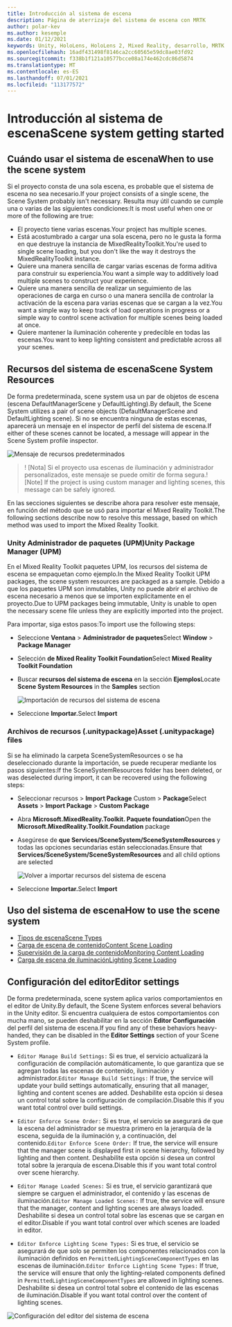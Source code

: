 ```yaml
---
title: Introducción al sistema de escena
description: Página de aterrizaje del sistema de escena con MRTK
author: polar-kev
ms.author: kesemple
ms.date: 01/12/2021
keywords: Unity, HoloLens, HoloLens 2, Mixed Reality, desarrollo, MRTK
ms.openlocfilehash: 16adf431498f8146ca2cc60565e59dc8ae03fd92
ms.sourcegitcommit: f338b1f121a10577bcce08a174e462cdc86d5874
ms.translationtype: MT
ms.contentlocale: es-ES
ms.lasthandoff: 07/01/2021
ms.locfileid: "113177572"
---
```

# <a name="scene-system-getting-started"></a><span data-ttu-id="d9fe5-104">Introducción al sistema de escena</span><span class="sxs-lookup"><span data-stu-id="d9fe5-104">Scene system getting started</span></span>

## <a name="when-to-use-the-scene-system"></a><span data-ttu-id="d9fe5-105">Cuándo usar el sistema de escena</span><span class="sxs-lookup"><span data-stu-id="d9fe5-105">When to use the scene system</span></span>

<span data-ttu-id="d9fe5-106">Si el proyecto consta de una sola escena, es probable que el sistema de escena no sea necesario.</span><span class="sxs-lookup"><span data-stu-id="d9fe5-106">If your project consists of a single scene, the Scene System probably isn't necessary.</span></span> <span data-ttu-id="d9fe5-107">Resulta muy útil cuando se cumple una o varias de las siguientes condiciones:</span><span class="sxs-lookup"><span data-stu-id="d9fe5-107">It is most useful when one or more of the following are true:</span></span>

- <span data-ttu-id="d9fe5-108">El proyecto tiene varias escenas.</span><span class="sxs-lookup"><span data-stu-id="d9fe5-108">Your project has multiple scenes.</span></span>
- <span data-ttu-id="d9fe5-109">Está acostumbrado a cargar una sola escena, pero no le gusta la forma en que destruye la instancia de MixedRealityToolkit.</span><span class="sxs-lookup"><span data-stu-id="d9fe5-109">You're used to single scene loading, but you don't like the way it destroys the MixedRealityToolkit instance.</span></span>
- <span data-ttu-id="d9fe5-110">Quiere una manera sencilla de cargar varias escenas de forma aditiva para construir su experiencia.</span><span class="sxs-lookup"><span data-stu-id="d9fe5-110">You want a simple way to additively load multiple scenes to construct your experience.</span></span>
- <span data-ttu-id="d9fe5-111">Quiere una manera sencilla de realizar un seguimiento de las operaciones de carga en curso o una manera sencilla de controlar la activación de la escena para varias escenas que se cargan a la vez.</span><span class="sxs-lookup"><span data-stu-id="d9fe5-111">You want a simple way to keep track of load operations in progress or a simple way to control scene activation for multiple scenes being loaded at once.</span></span>
- <span data-ttu-id="d9fe5-112">Quiere mantener la iluminación coherente y predecible en todas las escenas.</span><span class="sxs-lookup"><span data-stu-id="d9fe5-112">You want to keep lighting consistent and predictable across all your scenes.</span></span>

## <a name="scene-system-resources"></a><span data-ttu-id="d9fe5-113">Recursos del sistema de escena</span><span class="sxs-lookup"><span data-stu-id="d9fe5-113">Scene System Resources</span></span>

<span data-ttu-id="d9fe5-114">De forma predeterminada, scene system usa un par de objetos de escena (escena DefaultManagerScene y DefaultLighting).</span><span class="sxs-lookup"><span data-stu-id="d9fe5-114">By default, the Scene System utilizes a pair of scene objects (DefaultManagerScene and DefaultLighting scene).</span></span> <span data-ttu-id="d9fe5-115">Si no se encuentra ninguna de estas escenas, aparecerá un mensaje en el inspector de perfil del sistema de escena.</span><span class="sxs-lookup"><span data-stu-id="d9fe5-115">If either of these scenes cannot be located, a message will appear in the Scene System profile inspector.</span></span>

![Mensaje de recursos predeterminados](../images/scene-system/DefaultResourcesMessage.png)

><span data-ttu-id="d9fe5-117">! [Nota] Si el proyecto usa escenas de iluminación y administrador personalizados, este mensaje se puede omitir de forma segura.</span><span class="sxs-lookup"><span data-stu-id="d9fe5-117">![Note] If the project is using custom manager and lighting scenes, this message can be safely ignored.</span></span>

<span data-ttu-id="d9fe5-118">En las secciones siguientes se describe ahora para resolver este mensaje, en función del método que se usó para importar el Mixed Reality Toolkit.</span><span class="sxs-lookup"><span data-stu-id="d9fe5-118">The following sections describe now to resolve this message, based on which method was used to import the Mixed Reality Toolkit.</span></span>

### <a name="unity-package-manager-upm"></a><span data-ttu-id="d9fe5-119">Unity Administrador de paquetes (UPM)</span><span class="sxs-lookup"><span data-stu-id="d9fe5-119">Unity Package Manager (UPM)</span></span>

<span data-ttu-id="d9fe5-120">En el Mixed Reality Toolkit paquetes UPM, los recursos del sistema de escena se empaquetan como ejemplo.</span><span class="sxs-lookup"><span data-stu-id="d9fe5-120">In the Mixed Reality Toolkit UPM packages, the scene system resources are packaged as a sample.</span></span> <span data-ttu-id="d9fe5-121">Debido a que los paquetes UPM son inmutables, Unity no puede abrir el archivo de escena necesario a menos que se importen explícitamente en el proyecto.</span><span class="sxs-lookup"><span data-stu-id="d9fe5-121">Due to UPM packages being immutable, Unity is unable to open the necessary scene file unless they are explicitly imported into the project.</span></span>

<span data-ttu-id="d9fe5-122">Para importar, siga estos pasos:</span><span class="sxs-lookup"><span data-stu-id="d9fe5-122">To import use the following steps:</span></span>

- <span data-ttu-id="d9fe5-123">Seleccione **Ventana**  >  **Administrador de paquetes**</span><span class="sxs-lookup"><span data-stu-id="d9fe5-123">Select **Window** > **Package Manager**</span></span>
- <span data-ttu-id="d9fe5-124">Selección **de Mixed Reality Toolkit Foundation**</span><span class="sxs-lookup"><span data-stu-id="d9fe5-124">Select **Mixed Reality Toolkit Foundation**</span></span>
- <span data-ttu-id="d9fe5-125">Buscar **recursos del sistema de escena** en la sección **Ejemplos**</span><span class="sxs-lookup"><span data-stu-id="d9fe5-125">Locate **Scene System Resources** in the **Samples** section</span></span>

  ![Importación de recursos del sistema de escena](../images/scene-system/UpmImportSceneSystemResources.png)

- <span data-ttu-id="d9fe5-127">Seleccione **Importar.**</span><span class="sxs-lookup"><span data-stu-id="d9fe5-127">Select **Import**</span></span>

### <a name="asset-unitypackage-files"></a><span data-ttu-id="d9fe5-128">Archivos de recursos (.unitypackage)</span><span class="sxs-lookup"><span data-stu-id="d9fe5-128">Asset (.unitypackage) files</span></span>

<span data-ttu-id="d9fe5-129">Si se ha eliminado la carpeta SceneSystemResources o se ha deseleccionado durante la importación, se puede recuperar mediante los pasos siguientes:</span><span class="sxs-lookup"><span data-stu-id="d9fe5-129">If the SceneSystemResources folder has been deleted, or was deselected during import, it can be recovered using the following steps:</span></span>

- <span data-ttu-id="d9fe5-130">Seleccionar recursos  >  **Import Package** Custom  >  **Package**</span><span class="sxs-lookup"><span data-stu-id="d9fe5-130">Select **Assets** > **Import Package** > **Custom Package**</span></span>
- <span data-ttu-id="d9fe5-131">Abra **Microsoft.MixedReality.Toolkit. Paquete foundation**</span><span class="sxs-lookup"><span data-stu-id="d9fe5-131">Open the **Microsoft.MixedReality.Toolkit.Foundation** package</span></span>
- <span data-ttu-id="d9fe5-132">Asegúrese de **que Services/SceneSystem/SceneSystemResources** y todas las opciones secundarias están seleccionadas.</span><span class="sxs-lookup"><span data-stu-id="d9fe5-132">Ensure that **Services/SceneSystem/SceneSystemResources** and all child options are selected</span></span>

  ![Volver a importar recursos del sistema de escena](../images/scene-system/ReimportSceneSystemResources.png)

- <span data-ttu-id="d9fe5-134">Seleccione **Importar.**</span><span class="sxs-lookup"><span data-stu-id="d9fe5-134">Select **Import**</span></span>

## <a name="how-to-use-the-scene-system"></a><span data-ttu-id="d9fe5-135">Uso del sistema de escena</span><span class="sxs-lookup"><span data-stu-id="d9fe5-135">How to use the scene system</span></span>

- [<span data-ttu-id="d9fe5-136">Tipos de escena</span><span class="sxs-lookup"><span data-stu-id="d9fe5-136">Scene Types</span></span>](scene-system-scene-types.md)
- [<span data-ttu-id="d9fe5-137">Carga de escena de contenido</span><span class="sxs-lookup"><span data-stu-id="d9fe5-137">Content Scene Loading</span></span>](scene-system-content-loading.md)
- [<span data-ttu-id="d9fe5-138">Supervisión de la carga de contenido</span><span class="sxs-lookup"><span data-stu-id="d9fe5-138">Monitoring Content Loading</span></span>](scene-system-load-progress.md)
- [<span data-ttu-id="d9fe5-139">Carga de escena de iluminación</span><span class="sxs-lookup"><span data-stu-id="d9fe5-139">Lighting Scene Loading</span></span>](scene-system-lighting-scenes.md)

## <a name="editor-settings"></a><span data-ttu-id="d9fe5-140">Configuración del editor</span><span class="sxs-lookup"><span data-stu-id="d9fe5-140">Editor settings</span></span>

<span data-ttu-id="d9fe5-141">De forma predeterminada, scene system aplica varios comportamientos en el editor de Unity.</span><span class="sxs-lookup"><span data-stu-id="d9fe5-141">By default, the Scene System enforces several behaviors in the Unity editor.</span></span> <span data-ttu-id="d9fe5-142">Si encuentra cualquiera de estos comportamientos con mucha mano, se pueden deshabilitar en la sección **Editor Configuración** del perfil del sistema de escena.</span><span class="sxs-lookup"><span data-stu-id="d9fe5-142">If you find any of these behaviors heavy-handed, they can be disabled in the **Editor Settings** section of your Scene System profile.</span></span>

- <span data-ttu-id="d9fe5-143">`Editor Manage Build Settings:` Si es true, el servicio actualizará la configuración de compilación automáticamente, lo que garantiza que se agregan todas las escenas de contenido, iluminación y administrador.</span><span class="sxs-lookup"><span data-stu-id="d9fe5-143">`Editor Manage Build Settings:` If true, the service will update your build settings automatically, ensuring that all manager, lighting and content scenes are added.</span></span> <span data-ttu-id="d9fe5-144">Deshabilite esta opción si desea un control total sobre la configuración de compilación.</span><span class="sxs-lookup"><span data-stu-id="d9fe5-144">Disable this if you want total control over build settings.</span></span>

- <span data-ttu-id="d9fe5-145">`Editor Enforce Scene Order:` Si es true, el servicio se asegurará de que la escena del administrador se muestra primero en la jerarquía de la escena, seguida de la iluminación y, a continuación, del contenido.</span><span class="sxs-lookup"><span data-stu-id="d9fe5-145">`Editor Enforce Scene Order:` If true, the service will ensure that the manager scene is displayed first in scene hierarchy, followed by lighting and then content.</span></span> <span data-ttu-id="d9fe5-146">Deshabilite esta opción si desea un control total sobre la jerarquía de escena.</span><span class="sxs-lookup"><span data-stu-id="d9fe5-146">Disable this if you want total control over scene hierarchy.</span></span>

- <span data-ttu-id="d9fe5-147">`Editor Manage Loaded Scenes:` Si es true, el servicio garantizará que siempre se carguen el administrador, el contenido y las escenas de iluminación.</span><span class="sxs-lookup"><span data-stu-id="d9fe5-147">`Editor Manage Loaded Scenes:` If true, the service will ensure that the manager, content and lighting scenes are always loaded.</span></span> <span data-ttu-id="d9fe5-148">Deshabilite si desea un control total sobre las escenas que se cargan en el editor.</span><span class="sxs-lookup"><span data-stu-id="d9fe5-148">Disable if you want total control over which scenes are loaded in editor.</span></span>

- <span data-ttu-id="d9fe5-149">`Editor Enforce Lighting Scene Types:` Si es true, el servicio se asegurará de que solo se permiten los componentes relacionados con la iluminación definidos en `PermittedLightingSceneComponentTypes` en las escenas de iluminación.</span><span class="sxs-lookup"><span data-stu-id="d9fe5-149">`Editor Enforce Lighting Scene Types:` If true, the service will ensure that only the lighting-related components defined in `PermittedLightingSceneComponentTypes` are allowed in lighting scenes.</span></span> <span data-ttu-id="d9fe5-150">Deshabilite si desea un control total sobre el contenido de las escenas de iluminación.</span><span class="sxs-lookup"><span data-stu-id="d9fe5-150">Disable if you want total control over the content of lighting scenes.</span></span>

![Configuración del editor del sistema de escena](../images/scene-system/MRTK_SceneSystemProfileEditorSettings.PNG)
